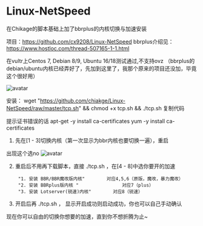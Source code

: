 # Linux-NetSpeed

在Chikage的脚本基础上加了bbrplus的内核切换与加速安装

项目：https://github.com/cx9208/Linux-NetSpeed
bbrplus介绍见：https://www.hostloc.com/thread-507165-1-1.html

在vultr上Centos 7, Debian 8/9, Ubuntu 16/18测试通过,不支持ovz
（bbrplus的debian/ubuntu内核已经弄好了，先加到这里了，我那个原来的项目还没加，毕竟这个很好用）

![avatar](https://s1.ax1x.com/2018/12/24/F6XveP.png)

安装：
wget "https://github.com/chiakge/Linux-NetSpeed/raw/master/tcp.sh" && chmod +x tcp.sh && ./tcp.sh
复制代码


提示证书错误的话
apt-get -y install ca-certificates
yum -y install ca-certificates

1. 先在[1 - 3]切换内核（第一次显示为bbr内核也要切换一遍），重启

出现这个选no
![avatar](https://s1.ax1x.com/2018/12/24/F6xwqI.png)

2. 重启后不用再下载脚本，直接 ./tcp.sh ，在[4 - 8]中选你要开的加速

        "1. 安装 BBR/BBR魔改版内核"        对应4,5,6（原版，魔改，暴力魔改）
        "2. 安装 BBRplus版内核 "                对应7（plus）
        "3. 安装 Lotserver(锐速)内核"        对应8（锐速）

3. 开启后再 ./tcp.sh  ， 显示开启成功则启动成功，你也可以自己手动确认

现在你可以自由的切换你想要的加速，直到你不想折腾为止~
